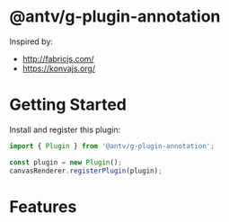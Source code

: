 # @antv/g-plugin-annotation

Inspired by:

-   http://fabricjs.com/
-   https://konvajs.org/

# Getting Started

Install and register this plugin:

```js
import { Plugin } from '@antv/g-plugin-annotation';

const plugin = new Plugin();
canvasRenderer.registerPlugin(plugin);
```

# Features

